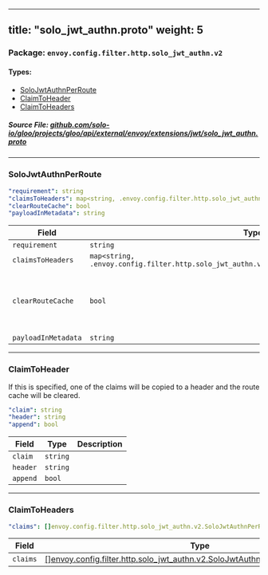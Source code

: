 
---
title: "solo_jwt_authn.proto"
weight: 5
---

<!-- Code generated by solo-kit. DO NOT EDIT. -->


### Package: `envoy.config.filter.http.solo_jwt_authn.v2` 
#### Types:


- [SoloJwtAuthnPerRoute](#solojwtauthnperroute)
- [ClaimToHeader](#claimtoheader)
- [ClaimToHeaders](#claimtoheaders)
  



##### Source File: [github.com/solo-io/gloo/projects/gloo/api/external/envoy/extensions/jwt/solo_jwt_authn.proto](https://github.com/solo-io/gloo/blob/master/projects/gloo/api/external/envoy/extensions/jwt/solo_jwt_authn.proto)





---
### SoloJwtAuthnPerRoute



```yaml
"requirement": string
"claimsToHeaders": map<string, .envoy.config.filter.http.solo_jwt_authn.v2.SoloJwtAuthnPerRoute.ClaimToHeaders>
"clearRouteCache": bool
"payloadInMetadata": string

```

| Field | Type | Description |
| ----- | ---- | ----------- | 
| `requirement` | `string` |  |
| `claimsToHeaders` | `map<string, .envoy.config.filter.http.solo_jwt_authn.v2.SoloJwtAuthnPerRoute.ClaimToHeaders>` |  |
| `clearRouteCache` | `bool` | clear the route cache if claims were added to the header. |
| `payloadInMetadata` | `string` |  |




---
### ClaimToHeader

 
If this is specified, one of the claims will be copied to a header
and the route cache will be cleared.

```yaml
"claim": string
"header": string
"append": bool

```

| Field | Type | Description |
| ----- | ---- | ----------- | 
| `claim` | `string` |  |
| `header` | `string` |  |
| `append` | `bool` |  |




---
### ClaimToHeaders



```yaml
"claims": []envoy.config.filter.http.solo_jwt_authn.v2.SoloJwtAuthnPerRoute.ClaimToHeader

```

| Field | Type | Description |
| ----- | ---- | ----------- | 
| `claims` | [[]envoy.config.filter.http.solo_jwt_authn.v2.SoloJwtAuthnPerRoute.ClaimToHeader](../solo_jwt_authn.proto.sk/#claimtoheader) |  |





<!-- Start of HubSpot Embed Code -->
<script type="text/javascript" id="hs-script-loader" async defer src="//js.hs-scripts.com/5130874.js"></script>
<!-- End of HubSpot Embed Code -->
